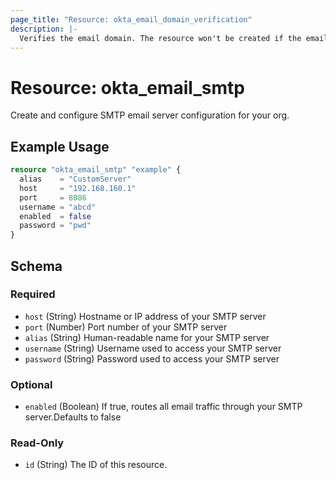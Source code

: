 ```yaml
---
page_title: "Resource: okta_email_domain_verification"
description: |-
  Verifies the email domain. The resource won't be created if the email domain could not be verified.
---
```


# Resource: okta_email_smtp

Create and configure SMTP email server configuration for your org.

## Example Usage

```terraform
resource "okta_email_smtp" "example" {
  alias    = "CustomServer"
  host     = "192.168.160.1"
  port     = 8086
  username = "abcd"
  enabled  = false
  password = "pwd"
}
```

<!-- schema generated by tfplugindocs -->

## Schema

### Required

- `host` (String) Hostname or IP address of your SMTP server
- `port` (Number) Port number of your SMTP server
- `alias` (String) Human-readable name for your SMTP server
- `username` (String) Username used to access your SMTP server
- `password` (String) Password used to access your SMTP server

### Optional

- `enabled` (Boolean) If true, routes all email traffic through your SMTP server.Defaults to false

### Read-Only

- `id` (String) The ID of this resource.


